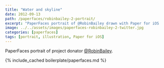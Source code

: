 ```yaml
---
title: "Water and skyline"
date: 2012-09-13
path: /paperfaces/robinbailey-2-portrait/
excerpt: "PaperFaces portrait of @RobinBailey drawn with Paper for iOS on an iPad."
image: ../../assets/images/paperfaces-robinbailey-2-twitter.jpg
categories: [paperfaces]
tags: [portrait, illustration, Paper for iOS]
---
```


PaperFaces portrait of project donator [@RobinBailey](https://twitter.com/RobinBailey).

{% include_cached boilerplate/paperfaces.md %}
